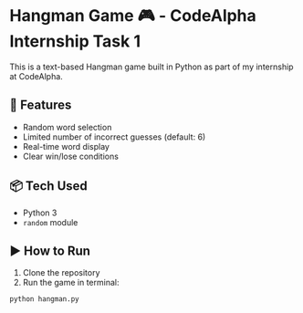 # Hangman Game 🎮 - CodeAlpha Internship Task 1

This is a text-based Hangman game built in Python as part of my internship at CodeAlpha.

## 🔧 Features
- Random word selection
- Limited number of incorrect guesses (default: 6)
- Real-time word display
- Clear win/lose conditions

## 📦 Tech Used
- Python 3
- `random` module

## ▶️ How to Run
1. Clone the repository
2. Run the game in terminal:
```bash
python hangman.py

